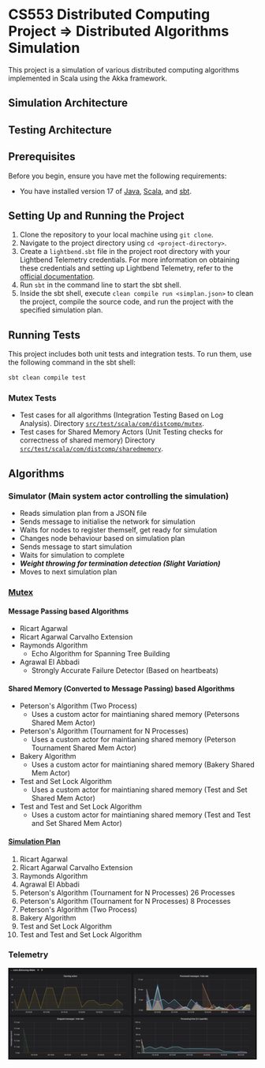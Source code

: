 # CS553 Distributed Computing Project => Distributed Algorithms Simulation

This project is a simulation of various distributed computing algorithms implemented in Scala using the Akka framework.

## Simulation Architecture




## Testing Architecture


## Prerequisites

Before you begin, ensure you have met the following requirements:
- You have installed version 17 of [Java](https://www.oracle.com/java/technologies/javase-jdk17-downloads.html), [Scala](https://www.scala-lang.org/download/), and [sbt](https://www.scala-sbt.org/download.html).


## Setting Up and Running the Project

1. Clone the repository to your local machine using `git clone`.
2. Navigate to the project directory using `cd <project-directory>`.
3. Create a `lightbend.sbt` file in the project root directory with your Lightbend Telemetry credentials. For more information on obtaining these credentials and setting up Lightbend Telemetry, refer to the [official documentation](https://developer.lightbend.com/docs/telemetry/current/setup/cinnamon-agent-sbt.html).
4. Run `sbt` in the command line to start the sbt shell.
5. Inside the sbt shell, execute `clean compile run <simplan.json>` to clean the project, compile the source code, and run the project with the specified simulation plan.

## Running Tests

This project includes both unit tests and integration tests. To run them, use the following command in the sbt shell:

```bash
sbt clean compile test
```

### Mutex Tests

- Test cases for all algorithms (Integration Testing Based on Log Analysis). Directory [`src/test/scala/com/distcomp/mutex`](src/test/scala/com/distcomp/mutex).
- Test cases for Shared Memory Actors (Unit Testing checks for correctness of shared memory) Directory [`src/test/scala/com/distcomp/sharedmemory`](src/test/scala/com/distcomp/sharedmemory).

## Algorithms

### Simulator (Main system actor controlling the simulation)

- Reads simulation plan from a JSON file
- Sends message to initialise the network for simulation
- Waits for nodes to register themself, get ready for simulation
- Changes node behaviour based on simulation plan
- Sends message to start simulation
- Waits for simulation to complete
- ***Weight throwing for termination detection (Slight Variation)***
- Moves to next simulation plan

### [Mutex](./docs/MutexAlgorithms.md)

#### Message Passing based Algorithms

- Ricart Agarwal
- Ricart Agarwal Carvalho Extension
- Raymonds Algorithm
  - Echo Algorithm for Spanning Tree Building 
- Agrawal El Abbadi
  - Strongly Accurate Failure Detector (Based on heartbeats)  

#### Shared Memory (Converted to Message Passing) based Algorithms

- Peterson's Algorithm (Two Process)
  - Uses a custom actor for maintianing shared memory (Petersons Shared Mem Actor)
- Peterson's Algorithm (Tournament for N Processes)
  - Uses a custom actor for maintianing shared memory (Peterson Tournament Shared Mem Actor)
- Bakery Algorithm
  - Uses a custom actor for maintianing shared memory (Bakery Shared Mem Actor)
- Test and Set Lock Algorithm
  - Uses a custom actor for maintianing shared memory (Test and Set Shared Mem Actor)
- Test and Test and Set Lock Algorithm
  - Uses a custom actor for maintianing shared memory (Test and Test and Set Shared Mem Actor)  

#### [Simulation Plan](./mutexsimplan.json)

1. Ricart Agarwal
2. Ricart Agarwal Carvalho Extension
3. Raymonds Algorithm
4. Agrawal El Abbadi
5. Peterson's Algorithm (Tournament for N Processes) 26 Processes
6. Peterson's Algorithm (Tournament for N Processes) 8 Processes
7. Peterson's Algorithm (Two Process)
8. Bakery Algorithm
9. Test and Set Lock Algorithm
10. Test and Test and Set Lock Algorithm


### Telemetry 

![Mutex Telemetry](./assets/mutexsimplanrun.png)

